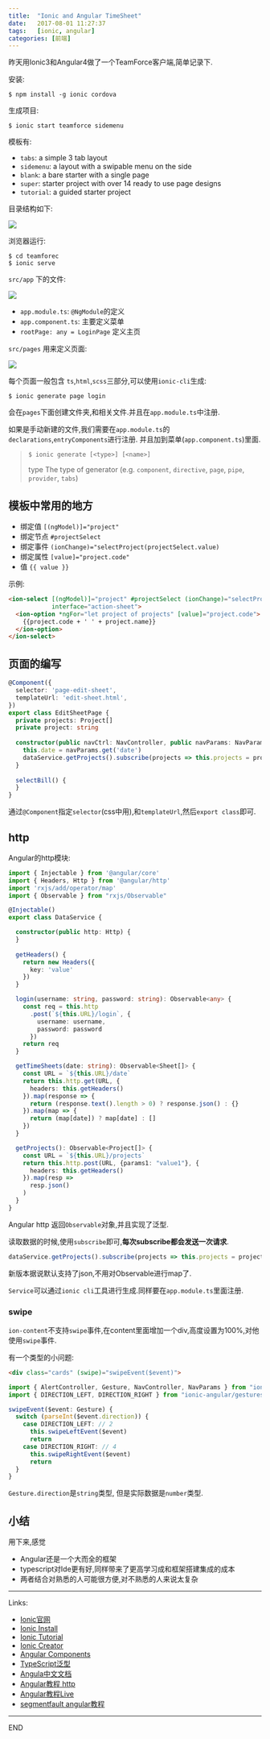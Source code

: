 ```yaml
---
title:  "Ionic and Angular TimeSheet"
date:   2017-08-01 11:27:37
tags:   [ionic, angular]
categories: [前端]
---
```

昨天用Ionic3和Angular4做了一个TeamForce客户端,简单记录下.

安装:
```shell
$ npm install -g ionic cordova
```

生成项目:
```shell
$ ionic start teamforce sidemenu
```

模板有:
- `tabs`: a simple 3 tab layout
- `sidemenu`: a layout with a swipable menu on the side
- `blank`: a bare starter with a single page
- `super`: starter project with over 14 ready to use page designs
- `tutorial`: a guided starter project

目录结构如下:

![](./resources/2017-08-01-ionic-angular-start/project-structure.png)

浏览器运行:
```shell
$ cd teamforec
$ ionic serve
```

`src/app` 下的文件:

![](./resources/2017-08-01-ionic-angular-start/app-folder-structure.png)

- `app.module.ts`: `@NgModule`的定义
- `app.component.ts`: 主要定义菜单
 - `rootPage: any = LoginPage` 定义主页

`src/pages` 用来定义页面:

![](./resources/2017-08-01-ionic-angular-start/page-folder-structure.png)

每个页面一般包含 `ts`,`html`,`scss`三部分,可以使用`ionic-cli`生成:

```shell
$ ionic generate page login
```

会在`pages`下面创建文件夹,和相关文件.并且在`app.module.ts`中注册.

如果是手动新建的文件,我们需要在`app.module.ts`的`declarations`,`entryComponents`进行注册.
并且加到菜单(`app.component.ts`)里面.

> ```shell
> $ ionic generate [<type>] [<name>]
> ```
> type	The type of generator (e.g. `component`, `directive`, `page`, `pipe`, `provider`, `tabs`)


## 模板中常用的地方
- 绑定值 `[(ngModel)]="project"`
- 绑定节点 `#projectSelect`
- 绑定事件 `(ionChange)="selectProject(projectSelect.value)`
- 绑定属性 `[value]="project.code"`
- 值 `{{ value }}`

示例:
```html
<ion-select [(ngModel)]="project" #projectSelect (ionChange)="selectProject(projectSelect.value)"
            interface="action-sheet">
  <ion-option *ngFor="let project of projects" [value]="project.code">
    {{project.code + ' ' + project.name}}
  </ion-option>
</ion-select>
```

## 页面的编写
```ts
@Component({
  selector: 'page-edit-sheet',
  templateUrl: 'edit-sheet.html',
})
export class EditSheetPage {
  private projects: Project[]
  private project: string
  
  constructor(public navCtrl: NavController, public navParams: NavParams, private dataService: DataService) {
    this.date = navParams.get('date')
    dataService.getProjects().subscribe(projects => this.projects = projects)
  }
  
  selectBill() {
  }
}
```

通过`@Component`指定`selector`(css中用),和`templateUrl`,然后`export class`即可.

## http
Angular的http模块:
```ts
import { Injectable } from '@angular/core'
import { Headers, Http } from '@angular/http'
import 'rxjs/add/operator/map'
import { Observable } from "rxjs/Observable"

@Injectable()
export class DataService {

  constructor(public http: Http) {
  }
  
  getHeaders() {
    return new Headers({
      key: 'value'
    })
  }

  login(username: string, password: string): Observable<any> {
    const req = this.http
      .post(`${this.URL}/login`, {
        username: username,
        password: password
      })
    return req
  }

  getTimeSheets(date: string): Observable<Sheet[]> {
    const URL = `${this.URL}/date`
    return this.http.get(URL, {
      headers: this.getHeaders()
    }).map(response => {
      return (response.text().length > 0) ? response.json() : {}
    }).map(map => {
      return (map[date]) ? map[date] : []
    })
  }

  getProjects(): Observable<Project[]> {
    const URL = `${this.URL}/projects`
    return this.http.post(URL, {params1: "value1"}, {
      headers: this.getHeaders()
    }).map(resp =>
      resp.json()
    )
  }
}
```
Angular http 返回`Observable`对象,并且实现了泛型.

读取数据的时候,使用`subscribe`即可,**每次subscribe都会发送一次请求**.
```ts
dataService.getProjects().subscribe(projects => this.projects = projects)
```
新版本据说默认支持了json,不用对Observable进行map了.

`Service`可以通过`ionic cli`工具进行生成.同样要在`app.module.ts`里面注册.

### swipe
`ion-content`不支持`swipe`事件,在content里面增加一个div,高度设置为100%,对他使用`swipe`事件.

有一个类型的小问题:
```html
<div class="cards" (swipe)="swipeEvent($event)">
```
```ts
import { AlertController, Gesture, NavController, NavParams } from "ionic-angular"
import { DIRECTION_LEFT, DIRECTION_RIGHT } from "ionic-angular/gestures/hammer"

swipeEvent($event: Gesture) {
  switch (parseInt($event.direction)) {
    case DIRECTION_LEFT: // 2
      this.swipeLeftEvent($event)
      return
    case DIRECTION_RIGHT: // 4
      this.swipeRightEvent($event)
      return
  }
}
```

`Gesture.direction`是`string`类型, 但是实际数据是`number`类型.


## 小结
用下来,感觉
- Angular还是一个大而全的框架
- typescript对Ide更有好,同样带来了更高学习成和框架搭建集成的成本
- 两者结合对熟悉的人可能很方便,对不熟悉的人来说太复杂

---
Links:
- [Ionic官网](http://ionicframework.com/)
- [Ionic Install](http://ionicframework.com/docs/intro/installation/)
- [Ionic Tutorial](http://ionicframework.com/docs/intro/tutorial/)
- [Ionic Creator](https://creator.ionic.io/app/login)
- [Angular Components](http://ionicframework.com/docs/components/)
- [TypeScript泛型](https://www.tslang.cn/docs/handbook/generics.html)
- [Angula中文文档](https://www.angular.cn/docs/ts/latest/guide/)
- [Angular教程 http](https://angular.io/guide/http)
- [Angular教程Live](https://embed.plnkr.co/?show=preview)
- [segmentfault angular教程](https://segmentfault.com/a/1190000008754631)


---
END
